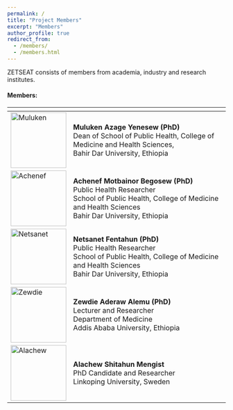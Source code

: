 ```yaml
---
permalink: /
title: "Project Members"
excerpt: "Members"
author_profile: true
redirect_from: 
  - /members/
  - /members.html
---
```


ZETSEAT consists of members from academia, industry and research institutes.

#### Members:
<table>
  <thead>
    <tr>
      <th></th>
      <th></th>
    </tr>
  </thead>
  <tbody>
	<tr>
      <td><a href="https://zetseatz.github.io/"> <img src="{{ site.url }}/images/alachew.jpeg" width="128" alt="Muluken"> </a></td>
			<td>  <b> Muluken Azage Yenesew (PhD) </b> <br /> Dean of School of Public Health, College of Medicine and Health Sciences, <br /> 
			Bahir Dar University, Ethiopia </td>
    </tr>
	<tr>
      <td><a href="https://zetseatz.github.io/"> <img src="{{ site.url }}/images/alachew.jpeg" width="128" alt="Achenef"> </a></td>
	  <td>  <b> Achenef Motbainor Begosew (PhD) </b> <br /> Public Health Researcher <br /> School of Public Health, College of Medicine and Health Sciences <br />
            Bahir Dar University, Ethiopia </td>
    </tr>
		<tr>
      <td><a href="https://zetseatz.github.io/"> <img src="{{ site.url }}/images/alachew.jpeg" width="128" alt="Netsanet"> </a></td>
	  <td>  <b> Netsanet Fentahun  (PhD) </b> <br /> Public Health Researcher <br /> School of Public Health, College of Medicine and Health Sciences <br />
            Bahir Dar University, Ethiopia </td>
    </tr>
		<tr>
      <td><a href="https://zetseatz.github.io/"> <img src="{{ site.url }}/images/alachew.jpeg" width="128" alt="Zewdie"> </a></td>
	  <td>  <b> Zewdie Aderaw Alemu (PhD) </b> <br /> Lecturer and Researcher <br /> Department of Medicine <br />
            Addis Ababa University, Ethiopia </td>
    </tr>
    <tr>
      <td><a href="https://zetseatz.github.io/"> <img src="{{ site.url }}/images/alachew.jpeg" width="128" alt="Alachew"> </a></td>
			<td> <b>Alachew Shitahun Mengist </b> <br /> PhD Candidate and Researcher <br /> Linkoping University, Sweden <br /></td>
    </tr>
  </tbody>
</table>